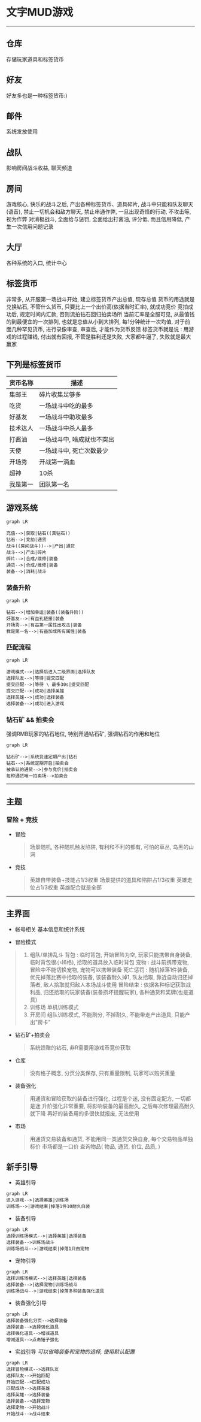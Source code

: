 # 文字MUD游戏

---

## 仓库

存储玩家道具和标签货币

## 好友

好友多也是一种标签货币:)

## 邮件

系统发放使用

## 战队

影响房间战斗收益, 聊天频道

## 房间

游戏核心, 快乐的战斗之后, 产出各种标签货币、道具碎片, 战斗中只能和队友聊天(语音),
禁止一切机会和敌方聊天, 禁止串通作弊, 一旦出现奇怪的行动, 不攻击等, 视为作弊
对消极战斗, 全面给与惩罚, 全面给出打酱油, 评分低, 而且信用降低, 产生一次信用问题记录

## 大厅

各种系统的入口, 统计中心

## 标签货币

非常多, 从开服第一场战斗开始, 建立标签货币产出总值, 现存总值
货币的用途就是兑换钻石, 不管什么货币, 只要比上一个出价高(依据当时汇率), 就成功竞价
竞拍成功后, 规定时间内汇款, 否则流拍钻石回归拍卖场所
当前汇率是全服可见, 从最值钱的到最便宜的一次排列, 也就是总值从小到大排列, 每1分钟统计一次均值,
对于前面几种罕见货币, 进行录像审查, 审查后, 才能作为货币反馈
标签货币就是说 : 用游戏的过程赚钱, 付出就有回报, 不管是胜利还是失败, 大家都牛逼了, 失败就是最大赢家

## 下列是标签货币

货币名称|描述
--|--
集邮王|碎片收集足够多
吃货|一场战斗中吃的最多
好基友|一场战斗中助攻最多
技术达人|一场战斗中杀人最多
打酱油|一场战斗中, 啥成就也不突出
天使|一场战斗中, 死亡次数最少
开场秀|开战第一滴血
超神|10杀
我是第一|团队第一名

## 游戏系统

```mermaid
graph LR

充值-->|获取|钻石((真钻石))
钻石-->|竞拍|通货
战斗((房间战斗))-->|产出|通货
战斗-->|产出|碎片
碎片-->|合成/维修|装备
通货-->|合成/维修|装备
装备-->|消耗|战斗
```

### 装备升阶

```mermaid
graph LR

钻石-->|增加幸运|装备((装备升阶))
好基友-->|有益孔链接|装备
开场秀-->|有益第一属性出攻击|装备
我是第一名-->|有益加成所有属性|装备 

```

### 匹配流程

```mermaid
graph LR

游戏模式-->|选择后进入二级界面|选择队友
选择队友-->|等待|提交匹配
提交匹配-->|等待 \ 最多30s|提交匹配
提交匹配-->|成功|选择英雄
选择英雄-->|成功|选择装备
选择装备-->|成功|进入游戏

```

### 钻石矿 && 拍卖会

强调RMB玩家的钻石地位, 特别开通钻石矿, 强调钻石的作用和地位

```mermaid
graph LR

钻石矿-->|系统变速定期产出|钻石
钻石-->|系统定期开启|拍卖会
被承认的通货-->|参与竞价|拍卖会
每种通货唯一拍卖场-->拍卖会

```

---

## 主题

### 冒险 + 竞技

- 冒险
    > 场景随机, 各种随机触发陷阱, 有利和不利的都有, 可怕的草丛, 乌黑的山洞

- 竞技
    > 英雄自带装备+技能占1/3权重
    > 场景提供的道具和陷阱占1/3权重
    > 英雄走位占1/3权重
    > 英雄配合就是全部

---

## 主界面

- 帐号相关
  基本信息和统计系统

- 冒险模式
> 1. 组队/单排乱斗
>    背包     : 临时背包, 开始冒险为空, 玩家只能携带自身装备, 临时背包很小(6格), 拾取的道具放入临时背包
>    宠物     : 战斗前携带宠物, 冒险中不能切换宠物, 宠物可以携带装备
>    死亡惩罚 : 随机掉落1件装备, 优先掉落比赛中拾取的装备, 该装备耐久掉1, 队友拾取, 靠近自动归还掉落者, 敌人拾取就归敌人本场战斗使用
>    冒险结束 : 依据各种标记获取战利品, 归还拾取的玩家装备(装备损坏提醒玩家), 各种通货和奖牌(也是道具) 
> 2. 训练场
>    单机训练模式
> 3. 开房间
>    组队训练模式, 不能刷分, 不掉耐久, 不能带走产出道具, 只能产出"房卡"
>
 


- 钻石矿+拍卖会
    > 系统馈赠的钻石, 非R需要用游戏币竞价获取

- 仓库
    > 没有格子概念, 分页分类保存, 只有重量限制, 玩家可以购买重量

- 装备强化
    > 用通货和冒险获取的装备进行强化, 过程是个迷, 没有固定配方, 一切都是迷
    > 升阶强化非常重要, 将影响装备的最高耐久, 之后每次修理最高耐久就下降
    > 再好的装备用的多很快就报废, 无法使用

- 市场
    > 用通货交易装备和通货, 不能用同一类通货交换自身, 每个交易物品单独标价
    > 市场都是一口价
    > 查询物品( 物品, 通货, 价位, 品质, )


## 新手引导
- 英雄引导
```mermaid
graph LR
进入游戏-->|选择英雄|训练场
训练场-->|游戏结束|掉落1件10耐久白装
```

- 装备引导
```mermaid
graph LR
选择训练场模式-->|选择英雄|选择装备
选择装备-->训练场战斗
训练场战斗-->|游戏结束|掉落1只白宠物
```

- 宠物引导
```mermaid
graph LR
选择训练场模式-->|选择英雄|选择装备
选择装备-->|选择宠物|训练场战斗
训练场战斗-->|游戏结束|掉落多种装备强化道具
```

- 装备强化引导
```mermaid
graph LR
选择装备强化分页-->选择装备
选择装备-->选择强化道具
选择强化道具-->增减道具
增减道具-->点击锤子强化
```

- 实战引导  *可以省略装备和宠物的选择, 使用默认配置* 
```mermaid
graph LR
选择冒险模式-->选择队友
选择队友-->开始匹配
开始匹配-->匹配成功
匹配成功-->选择英雄
选择英雄-->选择装备
选择装备-->选择宠物
选择宠物-->开始战斗
开始战斗-->战斗结束
```



